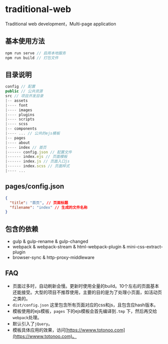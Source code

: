 # traditional-web

Traditional web development，Multi-page application

## 基本使用方法

``` javascript
npm run serve // 启用本地服务
npm run build // 打包文件
```

## 目录说明

``` javascript
config // 配置
public // 公共资源
src // 项目开发目录
|-- assets
|---- font
|---- images
|---- plugins
|---- scripts
|---- scss
|-- components
|---- ... // 公共的ejs模板
|-- pages
|---- about
|---- index // 首页
|------ config.json // 配置文件
|------ index.ejs // 页面模板
|------ index.js // 页面入口js
|------ index.scss // 页面样式
|---- ...
```

## pages/config.json

```json
{
  "title": "首页", // 页面标题
  "filename": "index" // 生成的文件名称
}
```

## 包含的依赖

- gulp & gulp-rename & gulp-changed
- webpack & webpack-stream & html-webpack-plugin & mini-css-extract-plugin
- browser-sync & http-proxy-middleware

## FAQ

- 页面过多时，自动刷新会慢。更新时使用全量的build。10个左右的页面基本还能接受。大型的项目不推荐使用，主要的目的是为了处理小页面，如活动页之类的。
- `dist/config.json` 这里包含所有页面对应的css和js，且包含应hash版本。
- 模板使用的ejs模板，`pages` 下的ejs模板会首先编译到`.tmp` 下，然后再交给`webpack`处理。
- 默认引入了`jQuery`。
- 模板具体应用的效果，访问[https://wwww.totonoo.com](https://wwww.totonoo.com)。
